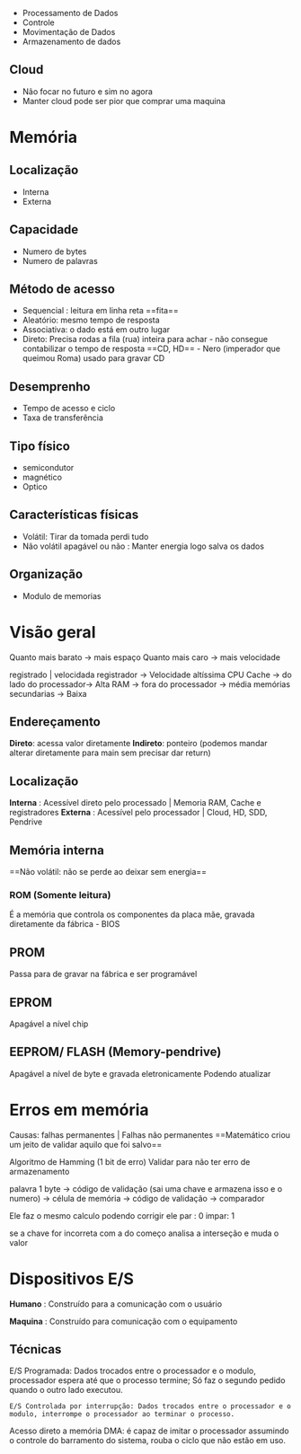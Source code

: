 - Processamento de Dados 
- Controle
- Movimentação de Dados
- Armazenamento de dados

## Cloud
- Não focar no futuro e sim no agora
- Manter cloud pode ser pior que comprar uma maquina

# Memória

## Localização 
- Interna
- Externa
## Capacidade
- Numero de bytes
- Numero de palavras
## Método de acesso 
- Sequencial : leitura em linha reta ==fita==
- Aleatório: mesmo tempo de resposta
- Associativa: o dado está em outro lugar
- Direto: Precisa rodas a fila (rua) inteira para achar - não consegue contabilizar o tempo de resposta ==CD, HD== - Nero (imperador que queimou Roma) usado para gravar CD 
## Desemprenho
- Tempo de acesso e ciclo
- Taxa de transferência 
## Tipo físico
- semicondutor
- magnético
- Optico 
## Características físicas
- Volátil: Tirar da tomada perdi tudo
- Não volátil apagável ou não : Manter energia logo salva os dados
## Organização
- Modulo de memorias

# Visão geral

Quanto mais barato -> mais espaço
Quanto mais caro -> mais velocidade

registrado | velocidada
registrador -> Velocidade altíssima 
CPU Cache -> do lado do processador-> Alta
RAM -> fora do processador -> média
memórias secundarias -> Baixa

## Endereçamento 

**Direto**: acessa valor diretamente
**Indireto**: ponteiro (podemos mandar alterar diretamente para main sem precisar dar return)

## Localização 

**Interna** : Acessível direto pelo processado | Memoria RAM, Cache e registradores
**Externa** : Acessível pelo processador | Cloud, HD, SDD, Pendrive

## Memória interna
==Não volátil: não se perde ao deixar sem energia==

### ROM (Somente leitura) 
É a memória que controla os componentes da placa mãe, gravada diretamente da fábrica  - BIOS 

## PROM 
Passa para de gravar na fábrica e ser programável

## EPROM
Apagável a nível chip

## EEPROM/ FLASH (Memory-pendrive)
Apagável a nível de byte e gravada eletronicamente
Podendo atualizar 


# Erros em memória

Causas: falhas permanentes | Falhas não permanentes
==Matemático criou um jeito de validar aquilo que foi salvo==

Algoritmo de Hamming (1 bit de erro)
Validar para não ter erro de armazenamento

palavra 1 byte -> código de validação (sai uma chave e armazena isso e o numero) -> célula de memória -> código de validação -> comparador

Ele faz o mesmo calculo podendo corrigir ele 
par : 0
impar: 1

se a chave for incorreta com a do começo analisa a interseção e muda o valor 

# Dispositivos E/S

**Humano** : Construído para a comunicação com o usuário

**Maquina** : Construído para comunicação com o equipamento

## Técnicas

E/S Programada: Dados trocados entre o processador e o modulo, processador espera até que o processo termine; Só faz o segundo pedido quando o outro lado executou.

	E/S Controlada por interrupção: Dados trocados entre o processador e o modulo, interrompe o processador ao terminar o processo.

Acesso direto a memória DMA: é capaz de imitar o processador assumindo o controle do barramento do sistema, rouba o ciclo que não estão em uso.























